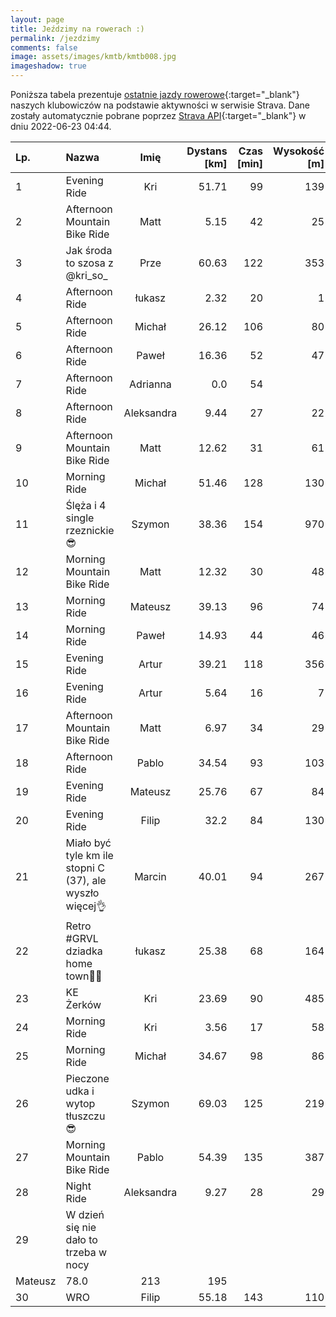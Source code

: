 ```yaml
---
layout: page
title: Jeździmy na rowerach :)
permalink: /jezdzimy
comments: false
image: assets/images/kmtb/kmtb008.jpg
imageshadow: true
---
```


Poniższa tabela prezentuje [ostatnie jazdy rowerowe](https://www.strava.com/clubs/336381){:target="_blank"} naszych klubowiczów na podstawie aktywności w serwisie Strava. Dane zostały automatycznie pobrane poprzez [Strava API](https://developers.strava.com/docs/reference/#api-Clubs-getClubActivitiesById){:target="_blank"} w dniu 2022-06-23 04:44.

Lp. | Nazwa | Imię | Dystans [km] | Czas [min] | Wysokość [m]
:--- | :--- | :---: | ---: | ---: | ---:
1|Evening Ride|Kri|51.71|99|139
2|Afternoon Mountain Bike Ride|Matt|5.15|42|25
3|Jak środa to szosa z @kri_so_|Prze|60.63|122|353
4|Afternoon Ride|łukasz|2.32|20|1
5|Afternoon Ride|Michał|26.12|106|80
6|Afternoon Ride|Paweł|16.36|52|47
7|Afternoon Ride|Adrianna|0.0|54|
8|Afternoon Ride|Aleksandra|9.44|27|22
9|Afternoon Mountain Bike Ride|Matt|12.62|31|61
10|Morning Ride|Michał|51.46|128|130
11|Ślęża i 4 single rzeznickie 😎|Szymon|38.36|154|970
12|Morning Mountain Bike Ride|Matt|12.32|30|48
13|Morning Ride|Mateusz|39.13|96|74
14|Morning Ride|Paweł|14.93|44|46
15|Evening Ride|Artur|39.21|118|356
16|Evening Ride|Artur|5.64|16|7
17|Afternoon Mountain Bike Ride|Matt|6.97|34|29
18|Afternoon Ride|Pablo|34.54|93|103
19|Evening Ride|Mateusz|25.76|67|84
20|Evening Ride|Filip|32.2|84|130
21|Miało być tyle km ile stopni C (37), ale wyszło więcej👌|Marcin|40.01|94|267
22|Retro #GRVL dziadka home town🚵🏤|łukasz|25.38|68|164
23|KE Żerków |Kri|23.69|90|485
24|Morning Ride|Kri|3.56|17|58
25|Morning Ride|Michał|34.67|98|86
26|Pieczone udka i wytop tłuszczu 😎|Szymon|69.03|125|219
27|Morning Mountain Bike Ride|Pablo|54.39|135|387
28|Night Ride|Aleksandra|9.27|28|29
29|W dzień się nie dało to trzeba w nocy 
|Mateusz|78.0|213|195
30|WRO|Filip|55.18|143|110

